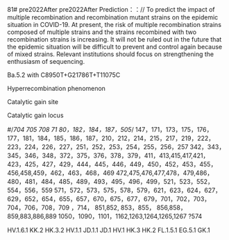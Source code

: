 81# pre2022After
pre2022After
Prediction：：//
To predict the impact of multiple recombination and recombination mutant strains on the epidemic situation in COVID-19. At present, the risk of multiple recombination strains composed of multiple strains and the strains recombined with two recombination strains is increasing. It will not be ruled out in the future that the epidemic situation will be difficult to prevent and control again because of mixed strains. Relevant institutions should focus on strengthening the enthusiasm of sequencing.


Ba.5.2   with   C8950T+G21786T+T11075C

Hyperrecombination phenomenon

Catalytic gain site

Catalytic gain locus

#/*704 705 708 71 80，182，184，187，505*/
147，171，173，175，176，177，181，184，185，186，187，210，212，214，215，217，219，222，223，224，226，227，251，252，253，254，255，256，257
342，343，345，346，348，372，375，376，378，379，411，413,415,417,421，423，425，427，429，444，445，446，449，450，452，453，455，456,458,459，462，463，468，469
472,475,476,477,478，479,486，480，481，484，485，489，493，495，496，499，521，523，552，554，556，559
571，572，573，575，578，579，621，623，624，627，629，652，654，655，657，670，675，677，679，701，702，703，704，706，708，709
，714，
851,852, 853，855， 856,858，859,883,886,889
1050，1090，1101，1162,1263,1264,1265,1267       ?574




HV.1.6.1
KK.2
HK.3.2
HV.1.1
JD.1.1
JD.1
HV.1
HK.3
HK.2
FL.1.5.1
EG.5.1
GK.1




